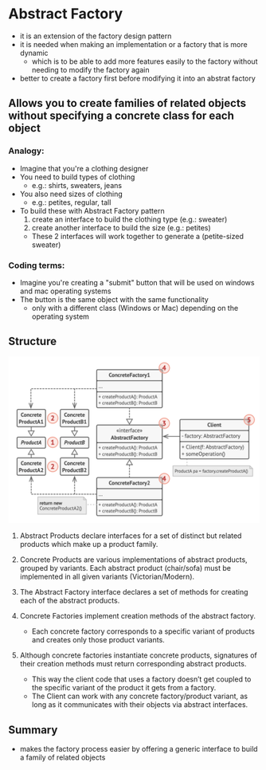 # Abstract Factory

- it is an extension of the factory design pattern
- it is needed when making an implementation or a factory that is more dynamic
  - which is to be able to add more features easily to the factory without needing to modify the factory again
- better to create a factory first before modifying it into an abstrat factory

## Allows you to create families of related objects without specifying a concrete class for each object

### Analogy:

- Imagine that you're a clothing designer
- You need to build types of clothing
  - e.g.: shirts, sweaters, jeans
- You also need sizes of clothing
  - e.g.: petites, regular, tall
- To build these with Abstract Factory pattern
  1. create an interface to build the clothing type (e.g.: sweater)
  2. create another interface to build the size (e.g.: petites)
  - These 2 interfaces will work together to generate a (petite-sized sweater)

### Coding terms:

- Imagine you're creating a "submit" button that will be used on windows and mac operating systems
- The button is the same object with the same functionality
  - only with a different class (Windows or Mac) depending on the operating system

## Structure

![Abstract Factory](../../images/abstract_factory.png)

1. Abstract Products declare interfaces for a set of distinct but related products which make up a product family.

2. Concrete Products are various implementations of abstract products, grouped by variants. Each abstract product (chair/sofa) must be implemented in all given variants (Victorian/Modern).

3. The Abstract Factory interface declares a set of methods for creating each of the abstract products.

4. Concrete Factories implement creation methods of the abstract factory.

   - Each concrete factory corresponds to a specific variant of products and creates only those product variants.

5. Although concrete factories instantiate concrete products, signatures of their creation methods must return corresponding abstract products.
   - This way the client code that uses a factory doesn’t get coupled to the specific variant of the product it gets from a factory.
   - The Client can work with any concrete factory/product variant, as long as it communicates with their objects via abstract interfaces.

## Summary

- makes the factory process easier by offering a generic interface to build a family of related objects
